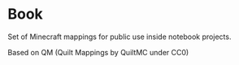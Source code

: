 # Book

Set of Minecraft mappings for public use inside notebook projects.

Based on QM (Quilt Mappings by QuiltMC under CC0)